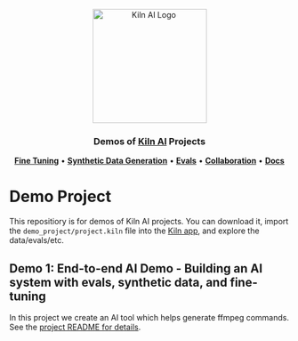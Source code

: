 <p align="center">
    <a href="https://getkiln.ai">
        <picture>
            <img width="205" alt="Kiln AI Logo" src="https://github.com/user-attachments/assets/5fbcbdf7-1feb-45c9-bd73-99a46dd0a47f">
        </picture>
    </a>
</p>
<h3 align="center">
    Demos of <a href="https://getkiln.ai">Kiln AI</a> Projects
</h3>

<p align="center">
  <a href="https://docs.getkiln.ai/docs/fine-tuning-guide"><strong>Fine Tuning</strong></a> •
  <a href="https://docs.getkiln.ai/docs/synthetic-data-generation"><strong>Synthetic Data Generation</strong></a> • 
  <a href="https://docs.getkiln.ai/docs/evaluations"><strong>Evals</strong></a> • 
  <a href="https://docs.getkiln.ai/docs/collaboration"><strong>Collaboration</strong></a> • 
  <a href="https://docs.getkiln.ai"><strong>Docs</strong></a>
</p>

# Demo Project

This repositiory is for demos of Kiln AI projects. You can download it, import the `demo_project/project.kiln` file into the [Kiln app](https://getkiln.ai/download), and explore the data/evals/etc.

## Demo 1: End-to-end AI Demo - Building an AI system with evals, synthetic data, and fine-tuning

In this project we create an AI tool which helps generate ffmpeg commands. See the [project README for details](/demo_project/tasks/629828465317%20-%20Natural%20language%20FFMPEG/README.md).
